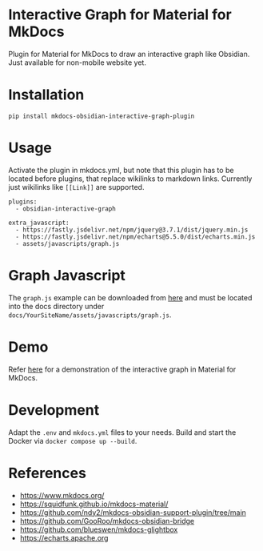 # Interactive Graph for Material for MkDocs
Plugin for Material for MkDocs to draw an interactive graph like Obsidian.
Just available for non-mobile website yet.

# Installation
`pip install mkdocs-obsidian-interactive-graph-plugin`

# Usage
Activate the plugin in mkdocs.yml, but note that this plugin has to be located before plugins, that replace wikilinks to markdown links. Currently just wikilinks like `[[Link]]` are supported.
```
plugins:
  - obsidian-interactive-graph

extra_javascript:
  - https://fastly.jsdelivr.net/npm/jquery@3.7.1/dist/jquery.min.js
  - https://fastly.jsdelivr.net/npm/echarts@5.5.0/dist/echarts.min.js
  - assets/javascripts/graph.js
```
# Graph Javascript
The `graph.js` example can be downloaded from [here](https://raw.githubusercontent.com/daxcore/mkdocs-obsidian-interactive-graph-plugin/main/docs/YourSiteName/assets/javascripts/graph.js) and must be located into the docs directory under `docs/YourSiteName/assets/javascripts/graph.js`.

# Demo
Refer [here](https://daxcore.github.io/mkdocs-obsidian-interactive-graph-plugin/) for a demonstration of the interactive graph in Material for MkDocs.

# Development
Adapt the `.env` and `mkdocs.yml` files to your needs.
Build and start the Docker via `docker compose up --build`.

# References
* https://www.mkdocs.org/
* https://squidfunk.github.io/mkdocs-material/
* https://github.com/ndy2/mkdocs-obsidian-support-plugin/tree/main
* https://github.com/GooRoo/mkdocs-obsidian-bridge
* https://github.com/blueswen/mkdocs-glightbox
* https://echarts.apache.org
